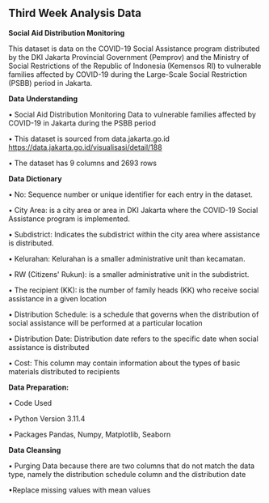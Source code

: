 ## Third Week Analysis Data

**Social Aid Distribution Monitoring**

This dataset is data on the COVID-19 Social Assistance program distributed by the DKI Jakarta Provincial Government (Pemprov) and the Ministry of Social Restrictions of the Republic of Indonesia (Kemensos RI) to vulnerable families affected by COVID-19 during the Large-Scale Social Restriction (PSBB) period in Jakarta.



**Data Understanding**

•	Social Aid Distribution Monitoring Data to vulnerable families affected by COVID-19 in Jakarta during the PSBB period

•	This dataset is sourced from data.jakarta.go.id
https://data.jakarta.go.id/visualisasi/detail/188

•	The dataset has 9 columns and 2693 rows



**Data Dictionary**

•	No: Sequence number or unique identifier for each entry in the dataset.

•	City Area: is a city area or area in DKI Jakarta where the COVID-19 Social Assistance program is implemented.

•	Subdistrict: Indicates the subdistrict within the city area where assistance is distributed.

•	Kelurahan: Kelurahan is a smaller administrative unit than kecamatan.

•	RW (Citizens' Rukun): is a smaller administrative unit in the subdistrict.

•	The recipient (KK): is the number of family heads (KK) who receive social assistance in a given location

•	Distribution Schedule: is a schedule that governs when the distribution of social assistance will be performed at a particular location

•	Distribution Date: Distribution date refers to the specific date when social assistance is distributed

•	Cost: This column may contain information about the types of basic materials distributed to recipients






**Data Preparation:**

• Code Used

• Python Version 3.11.4

• Packages Pandas, Numpy, Matplotlib, Seaborn



**Data Cleansing**

• Purging Data because there are two columns that do not match the data type, namely the distribution schedule column and the distribution date

•Replace missing values with mean values
